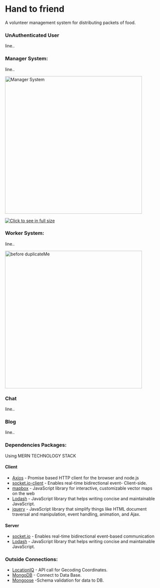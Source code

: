 # Hand to friend
A volunteer management system for distributing packets of food.



### UnAuthenticated User
line..


### Manager System:
line..

<img src="https://user-images.githubusercontent.com/44200760/132139977-d26933ad-35ac-4469-be2f-8736d5295a1e.gif" alt="Manager System" width="450">


[![Click to see in full size](https://user-images.githubusercontent.com/44200760/132139977-d26933ad-35ac-4469-be2f-8736d5295a1e.gif)](https://youtu.be/uqDbqxBjjX4)



### Worker System:
line..

<img src="https://user-images.githubusercontent.com/44200760/130370395-9f562f28-b2c9-43d0-a228-d9dbc057e622.gif" alt="before duplicateMe" width="450">





### Chat
line..


### Blog
line..


### Dependencies Packages:
Using MERN TECHNOLOGY STACK
#### Client
* [Axios](https://github.com/axios/axios) - Promise based HTTP client for the browser and node.js
* [socket.io-client](https://github.com/socketio/socket.io-client) - Enables real-time bidirectional event- Client-side.
* [mapbox](https://github.com/mapbox/mapbox-gl-js) - JavaScript library for interactive, customizable vector maps on the web
* [Lodash](https://github.com/lodash/lodash) - JavaScript library that helps writing concise and maintainable JavaScript.
* [jquery](https://github.com/jquery/jquery) - JavaScript library that simplify things like HTML document traversal and manipulation, event handling, animation, and Ajax.

#### Server
* [socket.io](https://github.com/socketio/socket.io) - Enables real-time bidirectional event-based communication
* [Lodash](https://github.com/lodash/lodash) - JavaScript library that helps writing concise and maintainable JavaScript.




### Outside Connections:
* [LocationIQ](https://locationiq.com/docs) - API call for Gecoding Coordinates.
* [MongoDB](https://docs.mongodb.com/) - Connect to Data Base.
* [Mongoose](https://mongoosejs.com/docs/connections.html) -Schema validation for data to DB.






